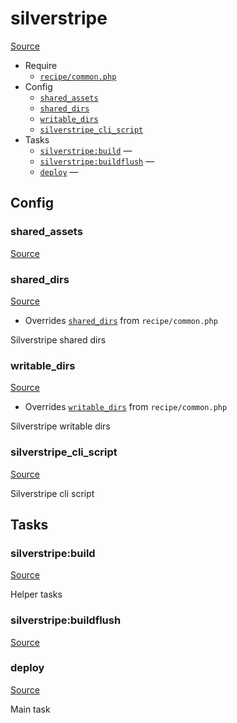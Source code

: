 <!-- DO NOT EDIT THIS FILE! -->
<!-- Instead edit recipe/silverstripe.php -->
<!-- Then run bin/docgen -->

# silverstripe

[Source](/recipe/silverstripe.php)



* Require
  * [`recipe/common.php`](/docs/recipe/common.md)
* Config
  * [`shared_assets`](#shared_assets)
  * [`shared_dirs`](#shared_dirs)
  * [`writable_dirs`](#writable_dirs)
  * [`silverstripe_cli_script`](#silverstripe_cli_script)
* Tasks
  * [`silverstripe:build`](#silverstripebuild) — 
  * [`silverstripe:buildflush`](#silverstripebuildflush) — 
  * [`deploy`](#deploy) — 

## Config
### shared_assets
[Source](/recipe/silverstripe.php#L10)



### shared_dirs
[Source](/recipe/silverstripe.php#L19)

* Overrides [`shared_dirs`](/docs/recipe/common.md#shared_dirs) from `recipe/common.php`

Silverstripe shared dirs

### writable_dirs
[Source](/recipe/silverstripe.php#L24)

* Overrides [`writable_dirs`](/docs/recipe/common.md#writable_dirs) from `recipe/common.php`

Silverstripe writable dirs

### silverstripe_cli_script
[Source](/recipe/silverstripe.php#L29)

Silverstripe cli script


## Tasks
### silverstripe:build
[Source](/recipe/silverstripe.php#L44)

Helper tasks

### silverstripe:buildflush
[Source](/recipe/silverstripe.php#L48)



### deploy
[Source](/recipe/silverstripe.php#L55)

Main task

